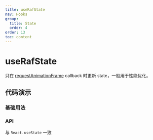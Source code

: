 ```yaml
---
title: useRafState
nav: Hooks
group:
  title: State
  order: 4
order: 13
toc: content
---
```


# useRafState

只在 [requestAnimationFrame](https://developer.mozilla.org/en-US/docs/Web/API/window/requestAnimationFrame) callback 时更新 state，一般用于性能优化。

## 代码演示

### 基础用法

<code src="./demo/demo1.tsx"></code>

### API

与 `React.useState` 一致
